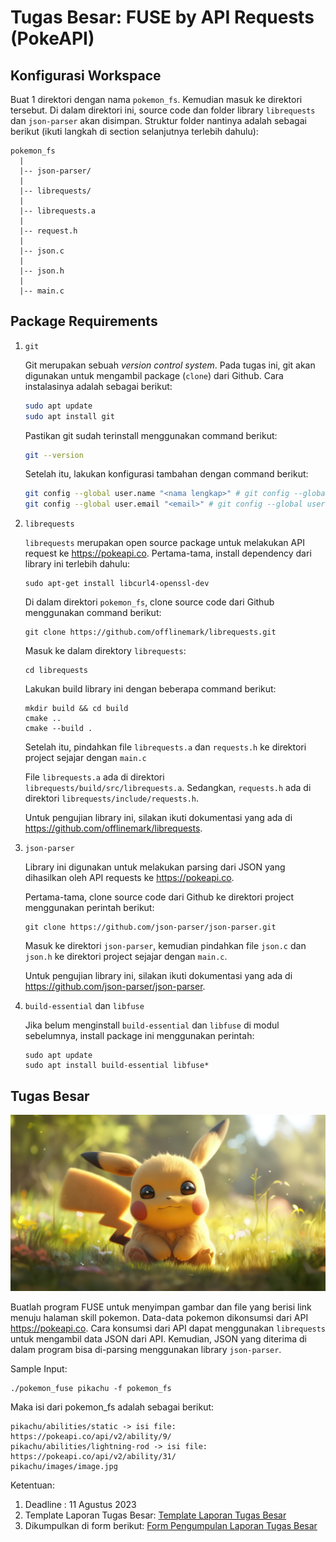 # Tugas Besar: FUSE by API Requests (PokeAPI)



## Konfigurasi Workspace

Buat 1 direktori dengan nama `pokemon_fs`. Kemudian masuk ke direktori tersebut. Di dalam direktori ini, source code dan folder library `librequests` dan `json-parser` akan disimpan. Struktur folder nantinya adalah sebagai berikut (ikuti langkah di section selanjutnya terlebih dahulu):

```
pokemon_fs
  |
  |-- json-parser/
  |
  |-- librequests/
  |
  |-- librequests.a
  |
  |-- request.h
  |
  |-- json.c
  |
  |-- json.h
  |
  |-- main.c
```

## Package Requirements

1. `git`

    Git merupakan sebuah *version control system*. Pada tugas ini, git akan digunakan untuk mengambil package (`clone`) dari Github. Cara instalasinya adalah sebagai berikut:

    ```bash
    sudo apt update
    sudo apt install git
    ```

    Pastikan git sudah terinstall menggunakan command berikut:

    ```bash
    git --version
    ```

    Setelah itu, lakukan konfigurasi tambahan dengan command berikut:

    ```bash
    git config --global user.name "<nama lengkap>" # git config --global user.name "John Doe"
    git config --global user.email "<email>" # git config --global user.email "example@gmail.com"
    ```

2. `librequests`

    `librequests` merupakan open source package untuk melakukan API request ke https://pokeapi.co. Pertama-tama, install dependency dari library ini terlebih dahulu:

    ```
    sudo apt-get install libcurl4-openssl-dev
    ```

    Di dalam direktori `pokemon_fs`, clone source code dari Github menggunakan command berikut:

    ```
    git clone https://github.com/offlinemark/librequests.git
    ```

    Masuk ke dalam direktory `librequests`:

    ```
    cd librequests
    ``` 

    Lakukan build library ini dengan beberapa command berikut:

    ```
    mkdir build && cd build
    cmake ..
    cmake --build .
    ```

    Setelah itu, pindahkan file `librequests.a` dan `requests.h` ke direktori project sejajar dengan `main.c`

    File `librequests.a` ada di direktori `librequests/build/src/librequests.a`. Sedangkan, `requests.h` ada di direktori `librequests/include/requests.h`.

    Untuk pengujian library ini, silakan ikuti dokumentasi yang ada di https://github.com/offlinemark/librequests.

2. `json-parser`

    Library ini digunakan untuk melakukan parsing dari JSON yang dihasilkan oleh API requests ke https://pokeapi.co.

    Pertama-tama, clone source code dari Github ke direktori project menggunakan perintah berikut:

    ```
    git clone https://github.com/json-parser/json-parser.git
    ```

    Masuk ke direktori `json-parser`, kemudian pindahkan file `json.c` dan `json.h` ke direktori project sejajar dengan `main.c`.

    Untuk pengujian library ini, silakan ikuti dokumentasi yang ada di https://github.com/json-parser/json-parser.

4. `build-essential` dan `libfuse`

    Jika belum menginstall `build-essential` dan `libfuse` di modul sebelumnya, install package ini menggunakan perintah:

    ```
    sudo apt update
    sudo apt install build-essential libfuse*
    ```
## Tugas Besar

![](./assets/cute-pikachu-6o.jpg)

Buatlah program FUSE untuk menyimpan gambar dan file yang berisi link menuju halaman skill pokemon. Data-data pokemon dikonsumsi dari API https://pokeapi.co. Cara konsumsi dari API dapat menggunakan `librequests` untuk mengambil data JSON dari API. Kemudian, JSON yang diterima di dalam program bisa di-parsing menggunakan library `json-parser`.

Sample Input:

```
./pokemon_fuse pikachu -f pokemon_fs
```

Maka isi dari pokemon_fs adalah sebagai berikut:

```
pikachu/abilities/static -> isi file: https://pokeapi.co/api/v2/ability/9/
pikachu/abilities/lightning-rod -> isi file: https://pokeapi.co/api/v2/ability/31/
pikachu/images/image.jpg
```

Ketentuan:

1. Deadline : 11 Agustus 2023
2. Template Laporan Tugas Besar: [Template Laporan Tugas Besar](./Template%20Laporan%20Tugas%20Besar%20-%20Pemrograman%20Sistem%20Komputer.docx)
3. Dikumpulkan di form berikut: [Form Pengumpulan Laporan Tugas Besar](https://forms.gle/hPjZcdy1EZ8Dh7CB8)


